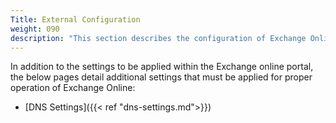 ```yaml
---
Title: External Configuration
weight: 090
description: "This section describes the configuration of Exchange Online associated with systems built according to guidance in ASD's Blueprint for Secure Cloud."
---
```


In addition to the settings to be applied within the Exchange online portal, the below pages detail additional settings that must be applied for proper operation of Exchange Online:

- [DNS Settings]({{< ref "dns-settings.md">}})